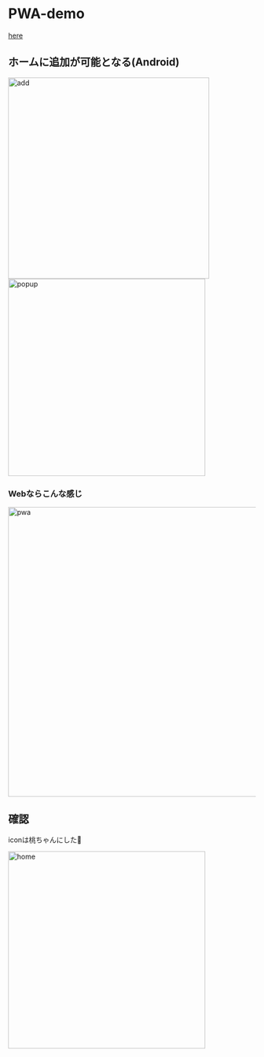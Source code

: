 # PWA-demo

[here](https://taiga248.github.io/PWA-demo/)


## ホームに追加が可能となる(Android)

<img width="409" alt="add" src="https://user-images.githubusercontent.com/38455912/83337461-79f56000-a2f6-11ea-8cc2-4f4cb5bbfd20.png">

<img width="401" alt="popup" src="https://user-images.githubusercontent.com/38455912/83337495-cb9dea80-a2f6-11ea-82e0-85c515a9d348.png">

### Webならこんな感じ

<img width="589" alt="pwa" src="https://user-images.githubusercontent.com/38455912/83437207-52c79b80-a47a-11ea-8cb0-d892bb51008c.png">

## 確認

iconは桃ちゃんにした🍑

<img width="401" alt="home" src="https://user-images.githubusercontent.com/38455912/83337454-60ecaf00-a2f6-11ea-9b54-f97084e4c6ff.png">
